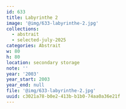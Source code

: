 ```yaml
---
id: 633
title: Labyrinthe 2
image: '@img/633-labyrinthe-2.jpg'
collections:
  - abstrait
  - selected-july-2025
categories: Abstrait
w: 80
h: 80
location: secondary storage
note: ''
year: '2003'
year_start: 2003
year_end: null
file: '@img/633-labyrinthe-2.jpg'
uuid: c3021a78-b0e2-413b-b1b0-74aa0a36e21f
---
```


